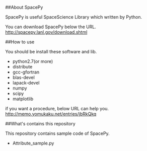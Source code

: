 ##About SpacePy


SpacePy is useful SpaceScience Library which written by Python.

You can download SpacePy below the URL.
http://spacepy.lanl.gov/download.shtml


##How to use

You should be install these software and lib.

* python2.7(or more)
* distribute
* gcc-gfortran
* blas-devel
* lapack-devel
* numpy
* scipy
* matplotlib

if you want a procedure, below URL can help you.
http://memo.yomukaku.net/entries/jbRkQkq

##What's contains this repository

This repository contains sample code of SpacePy.

* Attribute_sample.py
















